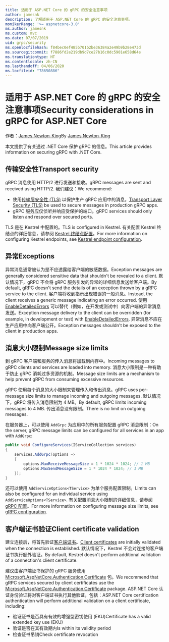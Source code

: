 ```yaml
---
title: 适用于 ASP.NET Core 的 gRPC 的安全注意事项
author: jamesnk
description: 了解适用于 ASP.NET Core 的 gRPC 的安全注意事项。
monikerRange: '>= aspnetcore-3.0'
ms.author: jamesnk
ms.custom: mvc
ms.date: 07/07/2019
uid: grpc/security
ms.openlocfilehash: f84bec0ef485b701b2be36384a2e49b9b28e473d
ms.sourcegitcommit: f7886fd2e219db9d7ce27b16c0dc5901e658d64e
ms.translationtype: HT
ms.contentlocale: zh-CN
ms.lasthandoff: 04/06/2020
ms.locfileid: "78650886"
---
```

# <a name="security-considerations-in-grpc-for-aspnet-core"></a><span data-ttu-id="a51c7-103">适用于 ASP.NET Core 的 gRPC 的安全注意事项</span><span class="sxs-lookup"><span data-stu-id="a51c7-103">Security considerations in gRPC for ASP.NET Core</span></span>

<span data-ttu-id="a51c7-104">作者：[James Newton-King](https://twitter.com/jamesnk)</span><span class="sxs-lookup"><span data-stu-id="a51c7-104">By [James Newton-King](https://twitter.com/jamesnk)</span></span>

<span data-ttu-id="a51c7-105">本文提供了有关通过 .NET Core 保护 gRPC 的信息。</span><span class="sxs-lookup"><span data-stu-id="a51c7-105">This article provides information on securing gRPC with .NET Core.</span></span>

## <a name="transport-security"></a><span data-ttu-id="a51c7-106">传输安全性</span><span class="sxs-lookup"><span data-stu-id="a51c7-106">Transport security</span></span>

<span data-ttu-id="a51c7-107">gRPC 消息使用 HTTP/2 进行发送和接收。</span><span class="sxs-lookup"><span data-stu-id="a51c7-107">gRPC messages are sent and received using HTTP/2.</span></span> <span data-ttu-id="a51c7-108">我们建议：</span><span class="sxs-lookup"><span data-stu-id="a51c7-108">We recommend:</span></span>

* <span data-ttu-id="a51c7-109">使用[传输层安全性 (TLS)](https://tools.ietf.org/html/rfc5246) 以保护生产 gRPC 应用中的消息。</span><span class="sxs-lookup"><span data-stu-id="a51c7-109">[Transport Layer Security (TLS)](https://tools.ietf.org/html/rfc5246) be used to secure messages in production gRPC apps.</span></span>
* <span data-ttu-id="a51c7-110">gRPC 服务应仅侦听并响应受保护的端口。</span><span class="sxs-lookup"><span data-stu-id="a51c7-110">gRPC services should only listen and respond over secured ports.</span></span>

<span data-ttu-id="a51c7-111">TLS 是在 Kestrel 中配置的。</span><span class="sxs-lookup"><span data-stu-id="a51c7-111">TLS is configured in Kestrel.</span></span> <span data-ttu-id="a51c7-112">有关配置 Kestrel 终结点的详细信息，请参阅 [Kestrel 终结点配置](xref:fundamentals/servers/kestrel#endpoint-configuration)。</span><span class="sxs-lookup"><span data-stu-id="a51c7-112">For more information on configuring Kestrel endpoints, see [Kestrel endpoint configuration](xref:fundamentals/servers/kestrel#endpoint-configuration).</span></span>

## <a name="exceptions"></a><span data-ttu-id="a51c7-113">异常</span><span class="sxs-lookup"><span data-stu-id="a51c7-113">Exceptions</span></span>

<span data-ttu-id="a51c7-114">异常消息通常被认为是不应透露给客户端的敏感数据。</span><span class="sxs-lookup"><span data-stu-id="a51c7-114">Exception messages are generally considered sensitive data that shouldn't be revealed to a client.</span></span> <span data-ttu-id="a51c7-115">默认情况下，gRPC 不会将 gRPC 服务引发的异常的详细信息发送给客户端。</span><span class="sxs-lookup"><span data-stu-id="a51c7-115">By default, gRPC doesn't send the details of an exception thrown by a gRPC service to the client.</span></span> <span data-ttu-id="a51c7-116">客户端将收到指示出现错误的一般消息。</span><span class="sxs-lookup"><span data-stu-id="a51c7-116">Instead, the client receives a generic message indicating an error occurred.</span></span> <span data-ttu-id="a51c7-117">使用 [EnableDetailedErrors](xref:grpc/configuration#configure-services-options) 可以替代（例如，在开发或测试中）向客户端的异常消息发送。</span><span class="sxs-lookup"><span data-stu-id="a51c7-117">Exception message delivery to the client can be overridden (for example, in development or test) with [EnableDetailedErrors](xref:grpc/configuration#configure-services-options).</span></span> <span data-ttu-id="a51c7-118">异常消息不应在生产应用中向客户端公开。</span><span class="sxs-lookup"><span data-stu-id="a51c7-118">Exception messages shouldn't be exposed to the client in production apps.</span></span>

## <a name="message-size-limits"></a><span data-ttu-id="a51c7-119">消息大小限制</span><span class="sxs-lookup"><span data-stu-id="a51c7-119">Message size limits</span></span>

<span data-ttu-id="a51c7-120">到 gRPC 客户端和服务的传入消息将加载到内存中。</span><span class="sxs-lookup"><span data-stu-id="a51c7-120">Incoming messages to gRPC clients and services are loaded into memory.</span></span> <span data-ttu-id="a51c7-121">消息大小限制是一种有助于防止 gRPC 消耗过多资源的机制。</span><span class="sxs-lookup"><span data-stu-id="a51c7-121">Message size limits are a mechanism to help prevent gRPC from consuming excessive resources.</span></span>

<span data-ttu-id="a51c7-122">gRPC 使用每个消息的大小限制来管理传入和传出消息。</span><span class="sxs-lookup"><span data-stu-id="a51c7-122">gRPC uses per-message size limits to manage incoming and outgoing messages.</span></span> <span data-ttu-id="a51c7-123">默认情况下，gRPC 将传入消息限制为 4 MB。</span><span class="sxs-lookup"><span data-stu-id="a51c7-123">By default, gRPC limits incoming messages to 4 MB.</span></span> <span data-ttu-id="a51c7-124">传出消息没有限制。</span><span class="sxs-lookup"><span data-stu-id="a51c7-124">There is no limit on outgoing messages.</span></span>

<span data-ttu-id="a51c7-125">在服务器上，可以使用 `AddGrpc` 为应用中的所有服务配置 gRPC 消息限制：</span><span class="sxs-lookup"><span data-stu-id="a51c7-125">On the server, gRPC message limits can be configured for all services in an app with `AddGrpc`:</span></span>

```csharp
public void ConfigureServices(IServiceCollection services)
{
    services.AddGrpc(options =>
    {
        options.MaxReceiveMessageSize = 1 * 1024 * 1024; // 1 MB
        options.MaxSendMessageSize = 1 * 1024 * 1024; // 1 MB
    });
}
```

<span data-ttu-id="a51c7-126">还可以使用 `AddServiceOptions<TService>` 为单个服务配置限制。</span><span class="sxs-lookup"><span data-stu-id="a51c7-126">Limits can also be configured for an individual service using `AddServiceOptions<TService>`.</span></span> <span data-ttu-id="a51c7-127">有关配置消息大小限制的详细信息，请参阅 [gRPC 配置](xref:grpc/configuration)。</span><span class="sxs-lookup"><span data-stu-id="a51c7-127">For more information on configuring message size limits, see [gRPC configuration](xref:grpc/configuration).</span></span>

## <a name="client-certificate-validation"></a><span data-ttu-id="a51c7-128">客户端证书验证</span><span class="sxs-lookup"><span data-stu-id="a51c7-128">Client certificate validation</span></span>

<span data-ttu-id="a51c7-129">建立连接后，将首先验证[客户端证书](https://tools.ietf.org/html/rfc5246#section-7.4.4)。</span><span class="sxs-lookup"><span data-stu-id="a51c7-129">[Client certificates](https://tools.ietf.org/html/rfc5246#section-7.4.4) are initially validated when the connection is established.</span></span> <span data-ttu-id="a51c7-130">默认情况下，Kestrel 不会对连接的客户端证书执行额外验证。</span><span class="sxs-lookup"><span data-stu-id="a51c7-130">By default, Kestrel doesn't perform additional validation of a connection's client certificate.</span></span>

<span data-ttu-id="a51c7-131">建议由客户端证书保护的 gRPC 服务使用 [Microsoft.AspNetCore.Authentication.Certificate](xref:security/authentication/certauth) 包。</span><span class="sxs-lookup"><span data-stu-id="a51c7-131">We recommend that gRPC services secured by client certificates use the [Microsoft.AspNetCore.Authentication.Certificate](xref:security/authentication/certauth) package.</span></span> <span data-ttu-id="a51c7-132">ASP.NET Core 认证身份验证将对客户端证书执行其他验证，包括：</span><span class="sxs-lookup"><span data-stu-id="a51c7-132">ASP.NET Core certification authentication will perform additional validation on a client certificate, including:</span></span>

* <span data-ttu-id="a51c7-133">验证证书是否具有有效的增强型密钥使用 (EKU)</span><span class="sxs-lookup"><span data-stu-id="a51c7-133">Certificate has a valid extended key use (EKU)</span></span>
* <span data-ttu-id="a51c7-134">验证是否在其有效期内</span><span class="sxs-lookup"><span data-stu-id="a51c7-134">Is within its validity period</span></span>
* <span data-ttu-id="a51c7-135">检查证书吊销</span><span class="sxs-lookup"><span data-stu-id="a51c7-135">Check certificate revocation</span></span>
